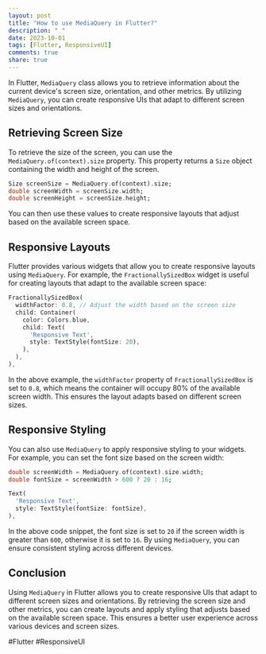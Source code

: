```yaml
---
layout: post
title: "How to use MediaQuery in Flutter?"
description: " "
date: 2023-10-01
tags: [Flutter, ResponsiveUI]
comments: true
share: true
---
```


In Flutter, `MediaQuery` class allows you to retrieve information about the current device's screen size, orientation, and other metrics. By utilizing `MediaQuery`, you can create responsive UIs that adapt to different screen sizes and orientations.

## Retrieving Screen Size

To retrieve the size of the screen, you can use the `MediaQuery.of(context).size` property. This property returns a `Size` object containing the width and height of the screen.

```dart
Size screenSize = MediaQuery.of(context).size;
double screenWidth = screenSize.width;
double screenHeight = screenSize.height;
```

You can then use these values to create responsive layouts that adjust based on the available screen space.

## Responsive Layouts

Flutter provides various widgets that allow you to create responsive layouts using `MediaQuery`. For example, the `FractionallySizedBox` widget is useful for creating layouts that adapt to the available screen space:

```dart
FractionallySizedBox(
  widthFactor: 0.8, // Adjust the width based on the screen size
  child: Container(
    color: Colors.blue,
    child: Text(
      'Responsive Text',
      style: TextStyle(fontSize: 20),
    ),
  ),
),
```

In the above example, the `widthFactor` property of `FractionallySizedBox` is set to `0.8`, which means the container will occupy 80% of the available screen width. This ensures the layout adapts based on different screen sizes.

## Responsive Styling

You can also use `MediaQuery` to apply responsive styling to your widgets. For example, you can set the font size based on the screen width:

```dart
double screenWidth = MediaQuery.of(context).size.width;
double fontSize = screenWidth > 600 ? 20 : 16;

Text(
  'Responsive Text',
  style: TextStyle(fontSize: fontSize),
),
```

In the above code snippet, the font size is set to `20` if the screen width is greater than `600`, otherwise it is set to `16`. By using `MediaQuery`, you can ensure consistent styling across different devices.

## Conclusion

Using `MediaQuery` in Flutter allows you to create responsive UIs that adapt to different screen sizes and orientations. By retrieving the screen size and other metrics, you can create layouts and apply styling that adjusts based on the available screen space. This ensures a better user experience across various devices and screen sizes.

#Flutter #ResponsiveUI